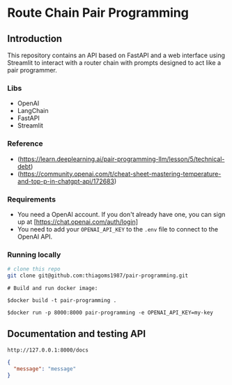 # Route Chain Pair Programming

## Introduction

This repository contains an API based on FastAPI and a web interface using Streamlit to interact with a router chain with prompts designed to act like a pair programmer.

### Libs

* OpenAI
* LangChain
* FastAPI
* Streamlit

### Reference
* (https://learn.deeplearning.ai/pair-programming-llm/lesson/5/technical-debt)
* (https://community.openai.com/t/cheat-sheet-mastering-temperature-and-top-p-in-chatgpt-api/172683)

### Requirements

* You need a OpenAI account. If you don't already have one, you can sign up at [https://chat.openai.com/auth/login]
* You need to add your `OPENAI_API_KEY` to the `.env` file to connect to the OpenAI API.

### Running locally

```bash
# clone this repo
git clone git@github.com:thiagoms1987/pair-programming.git
```

```
# Build and run docker image:

$docker build -t pair-programming .

$docker run -p 8000:8000 pair-programming -e OPENAI_API_KEY=my-key
```

## Documentation and testing API

```
http://127.0.0.1:8000/docs
```
```json
{
  "message": "message"
}
```
